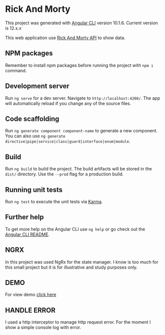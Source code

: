 # Rick And Morty

This project was generated with [Angular CLI](https://github.com/angular/angular-cli) version 10.1.6.
Current version is 12.x.x

This web application use [Rick And Morty API](https://rickandmortyapi.com) to show data.

## NPM packages

Remember to install npm packages before running the project with `npm i` command.

## Development server

Run `ng serve` for a dev server. Navigate to `http://localhost:4200/`. The app will automatically reload if you change any of the source files.

## Code scaffolding

Run `ng generate component component-name` to generate a new component. You can also use `ng generate directive|pipe|service|class|guard|interface|enum|module`.

## Build

Run `ng build` to build the project. The build artifacts will be stored in the `dist/` directory. Use the `--prod` flag for a production build.

## Running unit tests

Run `ng test` to execute the unit tests via [Karma](https://karma-runner.github.io).

## Further help

To get more help on the Angular CLI use `ng help` or go check out the [Angular CLI README](https://github.com/angular/angular-cli/blob/master/README.md).

## NGRX

In this project was used NgRx for the state manager. I know is too much for this small project but it is for illustrative and study purposes only.

## DEMO

For view demo [click here](https://rick-and-morty-pako.herokuapp.com)

## HANDLE ERROR

I used a http interceptor to manage http request error. For the moment I show a simple console log with error.
